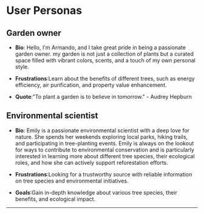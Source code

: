 # User Personas

<!-- some introduction -->

## Garden owner

- **Bio**:
Hello, I'm Armando, and I take great pride in being a passionate garden owner.
 my garden is not just a collection of plants but a curated space filled with vibrant colors, scents, and a touch of my own personal style.

- **Frustrations**:Learn about the benefits of different trees, such as energy efficiency, air purification, and property value enhancement.

- **Quote**:"To plant a garden is to believe in tomorrow." - Audrey Hepburn

<!-- a persona -->

## Environmental scientist

- **Bio**: Emily is a passionate environmental scientist with a deep love for nature. She spends her weekends exploring local parks, hiking trails, and participating in tree-planting events. Emily is always on the lookout for ways to contribute to environmental conservation and is particularly interested in learning more about different tree species, their ecological roles, and how she can actively support reforestation efforts.
  
- **Frustrations**:Looking for a trustworthy source with reliable information on tree species and environmental initiatives.

- **Goals**:Gain in-depth knowledge about various tree species, their benefits, and ecological impact.

---

<!-- more personas ... -->
